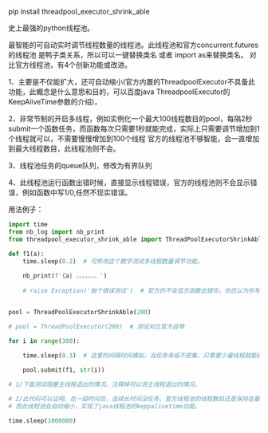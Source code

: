 pip install threadpool_executor_shrink_able



史上最强的python线程池。

最智能的可自动实时调节线程数量的线程池。此线程池和官方concurrent.futures的线程池 是鸭子类关系，所以可以一键替换类名 或者 import as来替换类名。
对比官方线程池，有4个创新功能或改进。

1、主要是不仅能扩大，还可自动缩小(官方内置的ThreadpoolExecutor不具备此功能，此概念是什么意思和目的，可以百度java ThreadpoolExecutor的KeepAliveTime参数的介绍)，

2、非常节制的开启多线程，例如实例化一个最大100线程数目的pool，每隔2秒submit一个函数任务，而函数每次只需要1秒就能完成，实际上只需要调节增加到1个线程就可以，不需要慢慢增加到100个线程
官方的线程池不够智能，会一直增加到最大线程数目，此线程池则不会。

3、线程池任务的queue队列，修改为有界队列

4、此线程池运行函数出错时候，直接显示线程错误，官方的线程池则不会显示错误，例如函数中写1/0,任然不现实错误。



用法例子：

```python
import time
from nb_log import nb_print
from threadpool_executor_shrink_able import ThreadPoolExecutorShrinkAble

def f1(a):
    time.sleep(0.2)  # 可修改这个数字测试多线程数量调节功能。
    
    nb_print(f'{a} 。。。。。。。')
    
    # raise Exception('抛个错误测试')  # 官方的不会显示函数出错你，你还以为你写的代码没毛病呢。


pool = ThreadPoolExecutorShrinkAble(200)

# pool = ThreadPoolExecutor(200)  # 测试对比官方自带

for i in range(300):

    time.sleep(0.3)  # 这里的间隔时间模拟，当任务来临不密集，只需要少量线程就能搞定f1了，因为f1的消耗时间短，不需要开那么多线程，CustomThreadPoolExecutor比ThreadPoolExecutor 优势之一。
    
    pool.submit(f1, str(i))

# 1/下面测试阻塞主线程退出的情况。注释掉可以测主线程退出的情况。

# 2/此代码可以证明，在一段时间后，连续长时间没任务，官方线程池的线程数目还是保持在最大数量了。
# 而此线程池会自动缩小，实现了java线程池的keppalivetime功能。

time.sleep(1000000)
```
